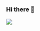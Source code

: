 ### Hi there 👋

<img align="center" src="https://github-readme-stats.vercel.app/api/<CARD_TYPE>/?username=<Spartans3>&theme=<slateorange>" />


<!--
**Spartans3/Spartans3** is a ✨ _special_ ✨ repository because its `README.md` (this file) appears on your GitHub profile.

Here are some ideas to get you started:

- 🔭 I’m currently working on ...
- 🌱 I’m currently learning ...
- 👯 I’m looking to collaborate on ...
- 🤔 I’m looking for help with ...
- 💬 Ask me about ...
- 📫 How to reach me: ...
- 😄 Pronouns: ...
- ⚡ Fun fact: ...
-->
